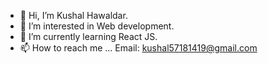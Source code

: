 - 👋 Hi, I’m Kushal Hawaldar.
- 👀 I’m interested in Web development.
- 🌱 I’m currently learning React JS.
- 📫 How to reach me ... Email: kushal57181419@gmail.com

<!---
19kushal/19kushal is a ✨ special ✨ repository because its `README.md` (this file) appears on your GitHub profile.
You can click the Preview link to take a look at your changes.
--->
